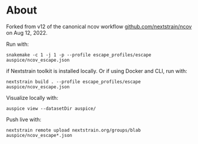 # About

Forked from v12 of the canonical ncov workflow [github.com/nextstrain/ncov](https://github.com/nextstrain/ncov) on Aug 12, 2022.

Run with:
```
snakemake -c 1 -j 1 -p --profile escape_profiles/escape auspice/ncov_escape.json
```
if Nextstrain toolkit is installed locally. Or if using Docker and CLI, run with:
```
nextstrain build . --profile escape_profiles/escape auspice/ncov_escape.json
```

Visualize locally with:
```
auspice view --datasetDir auspice/
```

Push live with:
```
nextstrain remote upload nextstrain.org/groups/blab auspice/ncov_escape*.json
```
